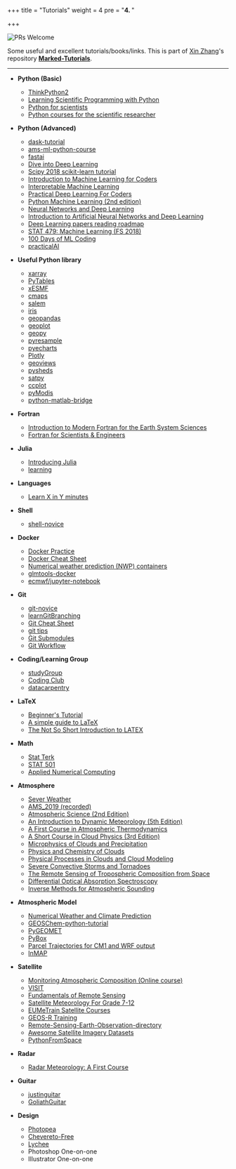 +++
title = "Tutorials"
weight = 4
pre = "<b>4. </b>"

+++

![PRs Welcome](https://img.shields.io/badge/PRs-welcome-brightgreen.svg?style=flat-square)

Some useful and excellent tutorials/books/links. This is part of [Xin Zhang](https://github.com/zxdawn)'s repository **[Marked-Tutorials](https://github.com/zxdawn/Marked-Tutorials)**.

---

* __Python (Basic)__

  * [ThinkPython2](https://github.com/AllenDowney/ThinkPython2)
  * [Learning Scientific Programming with Python](https://doi.org/10.1017/CBO9781139871754)
  * [Python for scientists](https://github.com/theJollySin/python_for_scientists)
  * [Python courses for the scientific researcher](https://github.com/SciTools/courses)

* __Python (Advanced)__

  * [dask-tutorial](https://github.com/dask/dask-tutorial)
  * [ams-ml-python-course](https://github.com/djgagne/ams-ml-python-course)
  * [fastai](https://github.com/fastai/fastai)
  * [Dive into Deep Learning](https://github.com/d2l-ai/d2l-en)
  * [Scipy 2018 scikit-learn tutorial](https://github.com/amueller/scipy-2018-sklearn)
  * [Introduction to Machine Learning for Coders](https://course.fast.ai/ml)
  * [Interpretable Machine Learning](https://christophm.github.io/interpretable-ml-book/)
  * [Practical Deep Learning For Coders](https://course.fast.ai/)
  * [Python Machine Learning (2nd edition)](https://github.com/rasbt/python-machine-learning-book-2nd-edition)
  * [Neural Networks and Deep Learning](https://github.com/mnielsen/neural-networks-and-deep-learning)
  * [Introduction to Artificial Neural Networks and Deep Learning](https://github.com/rasbt/deep-learning-book)
  * [Deep Learning papers reading roadmap](https://github.com/floodsung/Deep-Learning-Papers-Reading-Roadmap) 
  * [STAT 479: Machine Learning (FS 2018)](https://github.com/rasbt/stat479-machine-learning-fs18)
  * [100 Days of ML Coding](https://github.com/Avik-Jain/100-Days-Of-ML-Code)
  * [practicalAI](https://github.com/GokuMohandas/practicalAI)

* __Useful Python library__

  * [xarray](https://github.com/pydata/xarray)
  * [PyTables](https://github.com/PyTables/PyTables)
  * [xESMF](https://github.com/JiaweiZhuang/xESMF)
  * [cmaps](https://github.com/hhuangwx/cmaps)
  * [salem](https://github.com/fmaussion/salem)
  * [iris](https://github.com/SciTools/iris)
  * [geopandas](https://github.com/geopandas/geopandas)
  * [geoplot](https://github.com/ResidentMario/geoplot)
  * [geopy](https://github.com/geopy/geopy)
  * [pyresample](https://github.com/pytroll/pyresample)
  * [pyecharts](https://github.com/pyecharts/pyecharts)
  * [Plotly](https://github.com/plotly)
  * [geoviews](https://github.com/pyviz/geoviews)
  * [pysheds](https://github.com/mdbartos/pysheds)
  * [satpy](https://github.com/pytroll/satpy)
  * [ccplot](https://github.com/peterkuma/ccplot)
  * [pyModis](https://github.com/lucadelu/pyModis)
  * [python-matlab-bridge](https://github.com/arokem/python-matlab-bridge)

* __Fortran__

  * [Introduction to Modern Fortran for the Earth System Sciences](https://www.springer.com/la/book/9783642370083)
  * [Fortran for Scientists & Engineers](https://www.goodreads.com/book/show/36319697-fortran-for-scientists-engineers?ac=1&from_search=true) 

* __Julia__

  * [Introducing Julia](https://en.wikibooks.org/wiki/Introducing_Julia)
  * [learning](https://julialang.org/learning/)

* __Languages__

  * [Learn X in Y minutes](https://github.com/adambard/learnxinyminutes-docs)

* __Shell__

  * [shell-novice](https://github.com/swcarpentry/shell-novice)

* __Docker__

  * [Docker Practice](https://github.com/yeasy/docker_practice)
  * [Docker Cheat Sheet](https://github.com/wsargent/docker-cheat-sheet)
  * [Numerical weather prediction (NWP) containers](https://dtcenter.org/community-code/numerical-weather-prediction-nwp-containers)
  * [glmtools-docker](https://github.com/deeplycloudy/glmtools-docker)
  * [ecmwf/jupyter-notebook](https://hub.docker.com/r/ecmwf/jupyter-notebook/)

* __Git__

  * [git-novice](https://github.com/spco/git-novice)
  * [learnGitBranching](https://github.com/pcottle/learnGitBranching)
  * [Git Cheat Sheet](https://github.com/arslanbilal/git-cheat-sheet)
  * [git tips](https://github.com/git-tips/tips)
  * [Git Submodules](https://chrisjean.com/git-submodules-adding-using-removing-and-updating/)
  * [Git Workflow](https://www.asmeurer.com/git-workflow/)

* __Coding/Learning Group__

  * [studyGroup](https://github.com/UofTCoders/studyGroup)
  * [Coding Club](https://github.com/ourcodingclub/ourcodingclub.github.io)
  * [datacarpentry](https://datacarpentry.org/lessons/)


* __LaTeX__

  * [Beginner's Tutorial](https://www.sharelatex.com/blog/latex-guides/beginners-tutorial.html)
  * [A simple guide to LaTeX](https://www.latex-tutorial.com/tutorials/)
  * [The Not So Short Introduction to LATEX](https://tobi.oetiker.ch/lshort/lshort.pdf)

* __Math__

  * [Stat Terk](https://stattrek.com/)
  * [STAT 501](https://newonlinecourses.science.psu.edu/stat501/)
  * [Applied Numerical Computing](http://www.seas.ucla.edu/~vandenbe/ee133a.html)

* __Atmosphere__

  * [Sever Weather](http://learnweather.com/)
  * [AMS_2019 (recorded)](https://ams.confex.com/ams/2019Annual/meetingapp.cgi/ModuleProgramBook/0)
  * [Atmospheric Science (2nd Edition)](https://www.elsevier.com/books/atmospheric-science/wallace/978-0-12-732951-2)
  * [An Introduction to Dynamic Meteorology (5th Edition)](https://www.elsevier.com/books/an-introduction-to-dynamic-meteorology/holton/978-0-12-384866-6)
  * [A First Course in Atmospheric Thermodynamics](https://www.goodreads.com/book/show/5296780-a-first-course-in-atmospheric-thermodynamics)
  * [A Short Course in Cloud Physics (3rd Edition)](https://www.elsevier.com/books/a-short-course-in-cloud-physics/yau/978-0-08-057094-5)
  * [Microphysics of Clouds and Precipitation](https://www.springer.com/us/book/9780792342113)
  * [Physics and Chemistry of Clouds](https://doi.org/10.1017/CBO9780511976377)
  * [Physical Processes in Clouds and Cloud Modeling](https://doi.org/10.1017/9781139049481)
  * [Severe Convective Storms and Tornadoes](https://www.springer.com/us/book/9783642053801)
  * [The Remote Sensing of Tropospheric Composition from Space](https://www.springer.com/us/book/9783642147906)
  * [Differential Optical Absorption Spectroscopy](https://link.springer.com/book/10.1007/978-3-540-75776-4)
  * [Inverse Methods for Atmospheric Sounding](https://doi.org/10.1142/3171)

* __Atmospheric Model__

  * [Numerical Weather and Climate Prediction](https://doi.org/10.1017/CBO9780511763243)
  * [GEOSChem-python-tutorial](https://github.com/geoschem/GEOSChem-python-tutorial)
  * [PyGEOMET](https://github.com/pygeomet/PyGEOMET)
  * [PyBox](https://github.com/loftytopping/PyBox)
  * [Parcel Trajectories for CM1 and WRF output](https://github.com/tomgowan/trajectories)
  * [InMAP](https://github.com/spatialmodel/inmap)

* __Satellite__

  * [Monitoring Atmospheric Composition (Online course)](https://www.futurelearn.com/courses/atmospheric-composition)
  * [VISIT](http://rammb.cira.colostate.edu/training/visit/)
  * [Fundamentals of Remote Sensing](https://www.nrcan.gc.ca/node/9309)
  * [Satellite Meteorology For Grade 7-12](http://cimss.ssec.wisc.edu/satmet/)
  * [EUMeTrain Satellite Courses](http://eumetrain.org/courses.html)
  * [GEOS-R Training](https://www.goes-r.gov/users/training/gsm.html)
  * [Remote-Sensing-Earth-Observation-directory](https://github.com/joaofgoncalves/Remote-Sensing-Earth-Observation-directory)
  * [Awesome Satellite Imagery Datasets](https://github.com/chrieke/awesome-satellite-imagery-datasets)
  * [PythonFromSpace](https://github.com/kscottz/PythonFromSpace)

* __Radar__
  * [Radar Meteorology: A First Course](https://doi.org/10.1002/9781118432662)

* __Guitar__

  * [justinguitar](https://www.justinguitar.com/)
  * [GoliathGuitar](http://www.goliathguitartutorials.com/)

* __Design__

  * [Photopea](https://github.com/photopea/photopea)
  * [Chevereto-Free](https://github.com/Chevereto/Chevereto-Free)
  * [Lychee](https://github.com/LycheeOrg/Lychee)
  * Photoshop One-on-one
  * Illustrator One-on-one